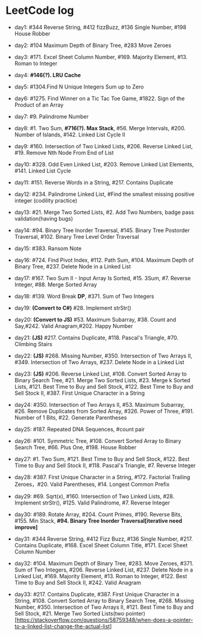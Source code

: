 # LeetCode log

- day1: #344 Reverse String, #412 fizzBuzz, #136 Single Number, #198 House Robber

- day2: #104 Maximum Depth of Binary Tree, #283 Move Zeroes

- day3: #171. Excel Sheet Column Number, #169. Majority Element, #13. Roman to Integer

- day4: **#146(?). LRU Cache**

- day5: #1304.Find N Unique Integers Sum up to Zero

- day6: #1275. Find Winner on a Tic Tac Toe Game, #1822. Sign of the Product of an Array

- day7: #9. Palindrome Number

- day8: #1. Two Sum, **#716(?). Max Stack**, #56. Merge Intervals, #200. Number of Islands, #142. Linked List Cycle II

- day9: #160. Intersection of Two Linked Lists, #206. Reverse Linked List, #19. Remove Nth Node From End of List

- day10: #328. Odd Even Linked List, #203. Remove Linked List Elements, #141. Linked List Cycle

- day11: #151. Reverse Words in a String, #217. Contains Duplicate

- day12: #234. Palindrome Linked List, #Find the smallest missing positive integer (codility practice)

- day13: #21. Merge Two Sorted Lists, #2. Add Two Numbers, badge pass validation(having bugs)

- day14: #94. Binary Tree Inorder Traversal, #145. Binary Tree Postorder Traversal, #102. Binary Tree Level Order Traversal

- day15: #383. Ransom Note

- day16: #724. Find Pivot Index, #112. Path Sum, #104. Maximum Depth of Binary Tree, #237. Delete Node in a Linked List

- day17: #167. Two Sum II - Input Array Is Sorted, #15. 3Sum, #7. Reverse Integer, #88. Merge Sorted Array

- day18: #139. Word Break **DP**, #371. Sum of Two Integers

- day19: **(Convert to C#)** #28. Implement strStr()

- day20: **(Convert to JS)** #53. Maximum Subarray, #38. Count and Say,#242. Valid Anagram,#202. Happy Number

- day21: **(JS)** #217. Contains Duplicate, #118. Pascal's Triangle, #70. Climbing Stairs

- day22: **(JS)** #268. Missing Number, #350. Intersection of Two Arrays II, #349. Intersection of Two Arrays,  #237. Delete Node in a Linked List

- day23: **(JS)** #206. Reverse Linked List, #108. Convert Sorted Array to Binary Search Tree, #21. Merge Two Sorted Lists, #23. Merge k Sorted Lists, #121. Best Time to Buy and Sell Stock, #122. Best Time to Buy and Sell Stock II, #387. First Unique Character in a String

- day24: #350. Intersection of Two Arrays II, #53. Maximum Subarray, #26. Remove Duplicates from Sorted Array, #326. Power of Three, #191. Number of 1 Bits, #22. Generate Parentheses

- day25: #187. Repeated DNA Sequences, #count pair 

- day26: #101. Symmetric Tree, #108. Convert Sorted Array to Binary Search Tree, #66. Plus One, #198. House Robber

- day27: #1. Two Sum, #121. Best Time to Buy and Sell Stock, #122. Best Time to Buy and Sell Stock II, #118. Pascal's Triangle, #7. Reverse Integer

- day28: #387. First Unique Character in a String, #172. Factorial Trailing Zeroes，#20. Valid Parentheses, #14. Longest Common Prefix

- day29: #69. Sqrt(x), #160. Intersection of Two Linked Lists, #28. Implement strStr(), #125. Valid Palindrome, #7. Reverse Integer

- day30: #189. Rotate Array, #204. Count Primes, #190. Reverse Bits, #155. Min Stack, **#94. Binary Tree Inorder Traversal[iterative need improve]**

- day31: #344 Reverse String, #412 Fizz Buzz, #136 Single Number, #217. Contains Duplicate, #168. Excel Sheet Column Title, #171. Excel Sheet Column Number

- day32: #104. Maximum Depth of Binary Tree, #283. Move Zeroes, #371. Sum of Two Integers, #206. Reverse Linked List, #237. Delete Node in a Linked List, #169. Majority Element, #13. Roman to Integer, #122. Best Time to Buy and Sell Stock II, #242. Valid Anagram

- day33: #217. Contains Duplicate, #387. First Unique Character in a String, #108. Convert Sorted Array to Binary Search Tree, #268. Missing Number, #350. Intersection of Two Arrays II, #121. Best Time to Buy and Sell Stock, #21. Merge Two Sorted Lists(two pointer)[https://stackoverflow.com/questions/58759348/when-does-a-pointer-to-a-linked-list-change-the-actual-list]   